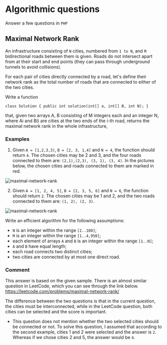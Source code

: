 #  Algorithmic questions
Answer a few questions in `PHP`

## Maximal Network Rank

An infrastructure consisting of `N` cities, numbered from `1 to N`, and `M` bidirectional roads between them is given. Roads do not intersect apart from at their start and end points (they can pass through underground tunnels to avoid collisions).

For each pair of cities directly connected by a road, let's define their network rank as the total number of roads that are connected to either of the two cities.

Write a function

```class Solution { public int solution(int[] a, int[] B, int N); }```

that, given two arrays A, B consisting of M integers each and an integer N, where Ai and Bi) are cities at the two ends of the i-th road, returns the maximal network rank in the whole infrastructure,

### Examples

1. Given `A = [1,2,3,3)`, `B = [2, 3, 1,4]` and `N = 4`, the function should return `4`. The chosen cities may be 2 and 3, and the four roads connected to them are: `(2,1),(2,3), (3, 1), (3, 4)`.
In the pictures below, the chosen cities and roads connected to them are marked in red.

![maximal-network-rank](img/maximal-network-rank-sample1.jpg "maximal-network-rank example 1 preview")


2. Given `A = [1, 2, 4, 5]`, `B = [2, 3, 5, 6]` and `N = 6`, the function should return `2`. The chosen cities may be 1 and 2, and the two roads connected to them are: `(1, 2), (2, 3)`.

![maximal-network-rank](img/maximal-network-rank-sample2.jpg "maximal-network-rank example 2 preview")


Write an efficient algorithm for the following assumptions:
- `N` is an integer within the range `[2..100]`;
- `M` is an integer within the range `[1..4,950]`;
- each element of arrays `A` and `B` is an integer within the range `[1..N]`;
- `A` and `B` have equal length;
- each road connects two distinct cities;
- two cities are connected by at most one direct road.


### Comment
This answer is based on the given sample.
There is an almost similar question in LeetCode, which you can see through the link below.
 https://leetcode.com/problems/maximal-network-rank/

 The difference between the two questions is that in the current question, the cities must be interconnected, while in the LeetCode question, both cities can be selected and the score is important.

* This question does not mention whether the two selected cities should be connected or not. To solve this question, I assumed that according to the second example, cities 1 and 2 were selected and the answer is `2`. Whereas if we chose cities 2 and 5, the answer would be `4`.

